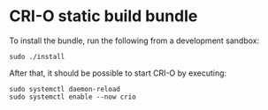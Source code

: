# CRI-O static build bundle

To install the bundle, run the following from a development sandbox:

```shell
sudo ./install
```

After that, it should be possible to start CRI-O by executing:

```shell
sudo systemctl daemon-reload
sudo systemctl enable --now crio
```
